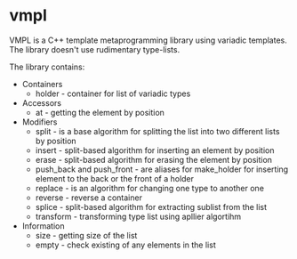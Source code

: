 vmpl
====

VMPL is a C++ template metaprogramming library using variadic templates. The library doesn't use rudimentary type-lists.

The library contains:
* Containers
	* holder - container for list of variadic types
* Accessors
	* at - getting the element by position
* Modifiers
	* split - is a base algorithm for splitting the list into two different lists by position
	* insert - split-based algorithm for inserting an element by position
	* erase - split-based algorithm for erasing the element by position
	* push_back and push_front - are aliases for make_holder for inserting element to the back or the front of a holder
	* replace - is an algorithm for changing one type to another one
	* reverse - reverse a container
	* splice - split-based algorithm for extracting sublist from the list
	* transform - transforming type list using apllier algortihm
* Information
	* size - getting size of the list
	* empty - check existing of any elements in the list
